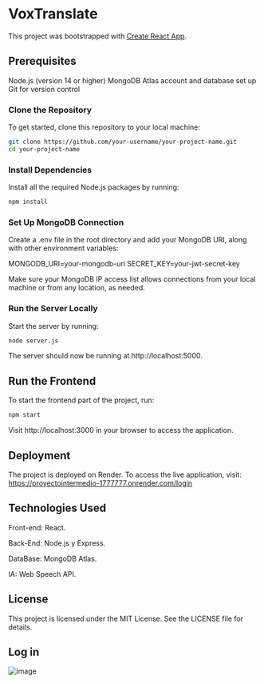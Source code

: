 # VoxTranslate

This project was bootstrapped with [Create React App](https://github.com/facebook/create-react-app).

## Prerequisites

Node.js (version 14 or higher)
MongoDB Atlas account and database set up
Git for version control

### Clone the Repository

To get started, clone this repository to your local machine:

```bash
git clone https://github.com/your-username/your-project-name.git
cd your-project-name
```



### Install Dependencies

Install all the required Node.js packages by running:
```bash
npm install
```

### Set Up MongoDB Connection

Create a .env file in the root directory and add your MongoDB URI, along with other environment variables:

MONGODB_URI=your-mongodb-uri
SECRET_KEY=your-jwt-secret-key

Make sure your MongoDB IP access list allows connections from your local machine or from any location, as needed.

### Run the Server Locally

Start the server by running:
```bash
node server.js
```
The server should now be running at http://localhost:5000.

## Run the Frontend

To start the frontend part of the project, run:
```bash
npm start
```
Visit http://localhost:3000 in your browser to access the application.

## Deployment

The project is deployed on Render. To access the live application, visit: https://proyectointermedio-1777777.onrender.com/login

## Technologies Used

Front-end: React.

Back-End: Node.js y Express.

DataBase: MongoDB Atlas.

IA: Web Speech API.

## License

This project is licensed under the MIT License. See the LICENSE file for details.

## Log in
![image](https://github.com/user-attachments/assets/df03e166-94b7-4356-a0eb-80962966b10b)







